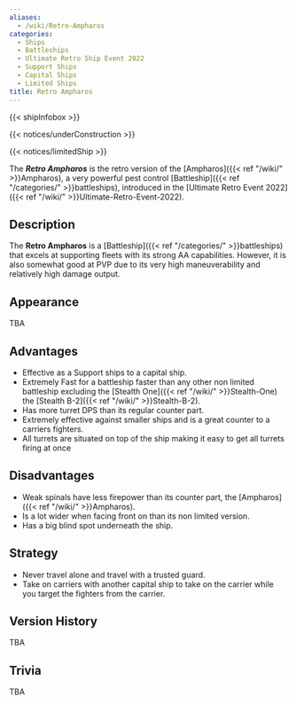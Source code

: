 ```yaml
---
aliases:
  - /wiki/Retro-Ampharos
categories:
  - Ships
  - Battleships
  - Ultimate Retro Ship Event 2022
  - Support Ships
  - Capital Ships
  - Limited Ships
title: Retro Ampharos
---
```


{{< shipInfobox >}}

{{< notices/underConstruction >}}

{{< notices/limitedShip >}}

The **_Retro Ampharos_** is the retro version of the [Ampharos]({{< ref "/wiki/" >}}Ampharos), a very powerful pest control [Battleship]({{< ref "/categories/" >}}battleships), introduced in the [Ultimate Retro Event 2022]({{< ref "/wiki/" >}}Ultimate-Retro-Event-2022).

## Description

The **Retro Ampharos** is a [Battleship]({{< ref "/categories/" >}}battleships) that excels at supporting fleets with its strong AA capabilities. However, it is also somewhat good at PVP due to its very high maneuverability and relatively high damage output.

## Appearance

TBA

## Advantages

- Effective as a Support ships to a capital ship.
- Extremely Fast for a battleship faster than any other non limited battleship excluding the [Stealth One]({{< ref "/wiki/" >}}Stealth-One) the [Stealth B-2]({{< ref "/wiki/" >}}Stealth-B-2).
- Has more turret DPS than its regular counter part.
- Extremely effective against smaller ships and is a great counter to a carriers fighters.
- All turrets are situated on top of the ship making it easy to get all turrets firing at once

## Disadvantages

- Weak spinals have less firepower than its counter part, the [Ampharos]({{< ref "/wiki/" >}}Ampharos).
- Is a lot wider when facing front on than its non limited version.
- Has a big blind spot underneath the ship.

## Strategy

- Never travel alone and travel with a trusted guard.
- Take on carriers with another capital ship to take on the carrier while you target the fighters from the carrier.

## Version History

TBA

## Trivia

TBA
